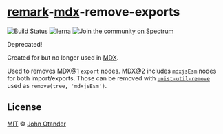 # [remark][]-[mdx][]-remove-exports

[![Build Status][build-badge]][build]
[![lerna][lerna-badge]][lerna]
[![Join the community on Spectrum][spectrum-badge]][spectrum]

Deprecated!

Created for but no longer used in [MDX](https://mdxjs.com).

Used to removes MDX@1 `export` nodes.
MDX@2 includes `mdxjsEsm` nodes for both import/exports.
Those can be removed with
[`unist-util-remove`](https://github.com/syntax-tree/unist-util-remove)
used as `remove(tree, 'mdxjsEsm')`.

## License

[MIT][] © [John Otander][johno]

[build]: https://travis-ci.com/mdx-js/mdx
[build-badge]: https://travis-ci.com/mdx-js/mdx.svg?branch=master
[lerna]: https://lernajs.io/
[lerna-badge]: https://img.shields.io/badge/maintained%20with-lerna-cc00ff.svg
[spectrum]: https://spectrum.chat/mdx
[spectrum-badge]: https://withspectrum.github.io/badge/badge.svg
[contributing]: https://mdxjs.com/contributing
[support]: https://mdxjs.com/support
[coc]: https://github.com/mdx-js/.github/blob/master/code-of-conduct.md
[mit]: license
[remark]: https://github.com/remarkjs/remark
[johno]: https://johno.com
[npm]: https://docs.npmjs.com/cli/install
[mdx]: https://mdxjs.com
[mdxast]: https://github.com/mdx-js/specification#mdxast
